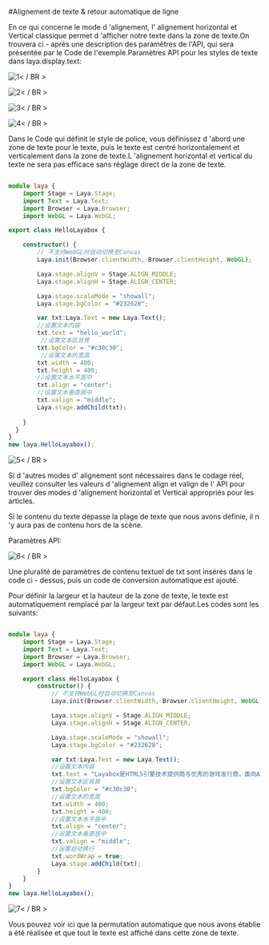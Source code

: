 #Alignement de texte & retour automatique de ligne

En ce qui concerne le mode d 'alignement, l' alignement horizontal et Vertical classique permet d 'afficher notre texte dans la zone de texte.On trouvera ci - après une description des paramètres de l'API, qui sera présentée par le Code de l'exemple.Paramètres API pour les styles de texte dans laya.display.text:

![1](img/1.png)< / BR >

![2](img/2.png)< / BR >

![3](img/3.png)< / BR >

![4](img/4.png)< / BR >

Dans le Code qui définit le style de police, vous définissez d 'abord une zone de texte pour le texte, puis le texte est centré horizontalement et verticalement dans la zone de texte.L 'alignement horizontal et vertical du texte ne sera pas efficace sans réglage direct de la zone de texte.


```typescript

module laya {
	import Stage = Laya.Stage;
	import Text = Laya.Text;
	import Browser = Laya.Browser;
	import WebGL = Laya.WebGL;

export class HelloLayabox {

	constructor() {
		// 不支持WebGL时自动切换至Canvas
		Laya.init(Browser.clientWidth, Browser.clientHeight, WebGL);

		Laya.stage.alignV = Stage.ALIGN_MIDDLE;
		Laya.stage.alignH = Stage.ALIGN_CENTER;

		Laya.stage.scaleMode = "showall";
		Laya.stage.bgColor = "#232628";

        var txt:Laya.Text = new Laya.Text();
        //设置文本内容
        txt.text = "hello_world";
         //设置文本区背景
        txt.bgColor = "#c30c30";
         //设置文本的宽高
        txt.width = 400;
        txt.height = 400;
        //设置文本水平居中
        txt.align = "center";
        //设置文本垂直居中
        txt.valign = "middle";
        Laya.stage.addChild(txt);
		
	}
  }
}
new laya.HelloLayabox();
```


![5](img/5.png)< / BR >

Si d 'autres modes d' alignement sont nécessaires dans le codage réel, veuillez consulter les valeurs d 'alignement align et valign de l' API pour trouver des modes d 'alignement horizontal et Vertical appropriés pour les articles.

Si le contenu du texte dépasse la plage de texte que nous avons définie, il n 'y aura pas de contenu hors de la scène.

Paramètres API:

![6](img/6.png)< / BR >

Une pluralité de paramètres de contenu textuel de txt sont insérés dans le code ci - dessus, puis un code de conversion automatique est ajouté.

Pour définir la largeur et la hauteur de la zone de texte, le texte est automatiquement remplacé par la largeur text par défaut.Les codes sont les suivants:


```typescript

module laya {
    import Stage = Laya.Stage;
    import Text = Laya.Text;
    import Browser = Laya.Browser;
    import WebGL = Laya.WebGL;

    export class HelloLayabox { 
        constructor() {
            // 不支持WebGL时自动切换至Canvas
            Laya.init(Browser.clientWidth, Browser.clientHeight, WebGL);

            Laya.stage.alignV = Stage.ALIGN_MIDDLE;
            Laya.stage.alignH = Stage.ALIGN_CENTER;

            Laya.stage.scaleMode = "showall";
            Laya.stage.bgColor = "#232628";

            var txt:Laya.Text = new Laya.Text();
            //设置文本内容
            txt.text = "Layabox是HTML5引擎技术提供商与优秀的游戏发行商，面向AS/JS/TS开发者提供HTML5开发技术方案！";
            //设置文本区背景
            txt.bgColor = "#c30c30";
            //设置文本的宽高
            txt.width = 400;
            txt.height = 400;
            //设置文本水平居中
            txt.align = "center";
            //设置文本垂直居中
            txt.valign = "middle";
            //设置自动换行
            txt.wordWrap = true;
            Laya.stage.addChild(txt);            
        }
    }
}
new laya.HelloLayabox();
```


![7](img/7.png)< / BR >

Vous pouvez voir ici que la permutation automatique que nous avons établie a été réalisée et que tout le texte est affiché dans cette zone de texte.